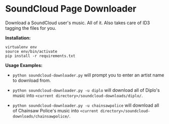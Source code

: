 SoundCloud Page Downloader
==========================

Download a SoundCloud user's music. All of it. Also takes care of ID3 tagging the files for you.

**Installation:**

    virtualenv env
    source env/bin/activate
    pip install -r requirements.txt

**Usage Examples:**

* `python soundcloud-downloader.py` will prompt you to enter an artist name to download from.

* `python soundcloud-downloader.py -u diplo` will download all of Diplo's music into `<current directory>/soundcloud-downloads/diplo/`.

* `python soundcloud-downloader.py -u chainsawpolice` will download all of Chainsaw Police's music into `<current directory>/soundcloud-downloads/chainsawpolice/`.
